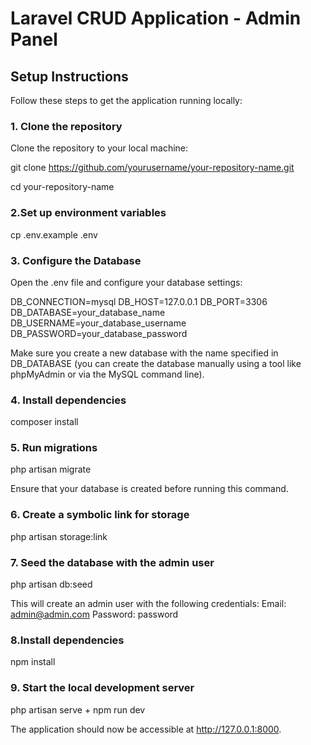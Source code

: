 # Laravel CRUD Application - Admin Panel

## Setup Instructions

Follow these steps to get the application running locally:

### 1. Clone the repository

Clone the repository to your local machine:

git clone https://github.com/yourusername/your-repository-name.git

cd your-repository-name

### 2.Set up environment variables
cp .env.example .env

### 3. Configure the Database
Open the .env file and configure your database settings:

DB_CONNECTION=mysql
DB_HOST=127.0.0.1
DB_PORT=3306
DB_DATABASE=your_database_name
DB_USERNAME=your_database_username
DB_PASSWORD=your_database_password

Make sure you create a new database with the name specified in DB_DATABASE (you can create the database manually using a tool like phpMyAdmin or via the MySQL command line).

### 4. Install dependencies

composer install

### 5. Run migrations

php artisan migrate

Ensure that your database is created before running this command.

### 6. Create a symbolic link for storage

php artisan storage:link

### 7. Seed the database with the admin user

php artisan db:seed

This will create an admin user with the following credentials:
Email: admin@admin.com
Password: password

### 8.Install dependencies

npm install

### 9. Start the local development server

php artisan serve
+
npm run dev

The application should now be accessible at http://127.0.0.1:8000.
